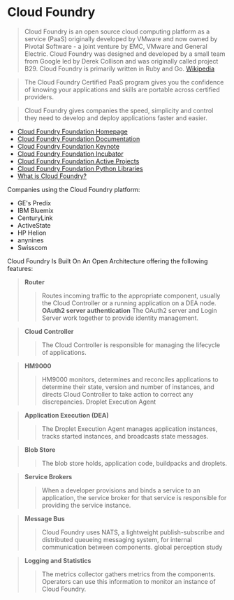 Cloud Foundry
==

> Cloud Foundry is an open source cloud computing platform as a service (PaaS) originally developed by VMware and now owned by Pivotal Software - a joint venture by EMC, VMware and General Electric. Cloud Foundry was designed and developed by a small team from Google led by Derek Collison and was originally called project B29. Cloud Foundry is primarily written in Ruby and Go. [Wikipedia](https://en.wikipedia.org/wiki/Cloud_Foundry)

> The Cloud Foundry Certified PaaS program gives you the confidence of knowing your applications and skills are portable across certified providers.

> Cloud Foundry gives companies the speed, simplicity and control they need to develop and deploy applications faster and easier.

- [Cloud Foundry Foundation Homepage](https://www.cloudfoundry.org/)
- [Cloud Foundry Foundation Documentation](https://docs.cloudfoundry.org/)
- [Cloud Foundry Foundation Keynote](https://www.youtube.com/watch?v=cvIjvbjB7qo)
- [Cloud Foundry Foundation Incubator](https://github.com/cloudfoundry-incubator)
- [Cloud Foundry Foundation Active Projects](https://github.com/cloudfoundry)
- [Cloud Foundry Foundation Python Libraries](https://pypi.python.org/pypi?%3Aaction=search&term=cloud+foundry&submit=search)
- [What is Cloud Foundry?](http://www.ibm.com/developerworks/cloud/library/cl-bluemixfoundry/)

Companies using the Cloud Foundry platform:

- GE's Predix
- IBM Bluemix
- CenturyLink
- ActiveState
- HP Helion
- anynines
- Swisscom

Cloud Foundry Is Built On An Open Architecture offering the following features:

> __Router__ 
> > Routes incoming traffic to the appropriate component, usually the Cloud Controller or a running application on a DEA node.
> __OAuth2 server authentication__
> > The OAuth2 server and Login Server work together to provide identity management.

> __Cloud Controller__ 
> > The Cloud Controller is responsible for managing the lifecycle of applications.

> __HM9000__ 
> > HM9000 monitors, determines and reconciles applications to determine their state, version and number of instances, and directs Cloud Controller to take action to correct any discrepancies.
Droplet Execution Agent

> __Application Execution (DEA)__ 
> > The Droplet Execution Agent manages application instances, tracks started instances, and broadcasts state messages.

> __Blob Store__ 
> > The blob store holds, application code, buildpacks and droplets.

> __Service Brokers__ 
> > When a developer provisions and binds a service to an application, the service broker for that service is responsible for providing the service instance.

> __Message Bus__ 
> > Cloud Foundry uses NATS, a lightweight publish-subscribe and distributed queueing messaging system, for internal communication between components.
global perception study

> __Logging and Statistics__ 
> > The metrics collector gathers metrics from the components. Operators can use this information to monitor an instance of Cloud Foundry.

